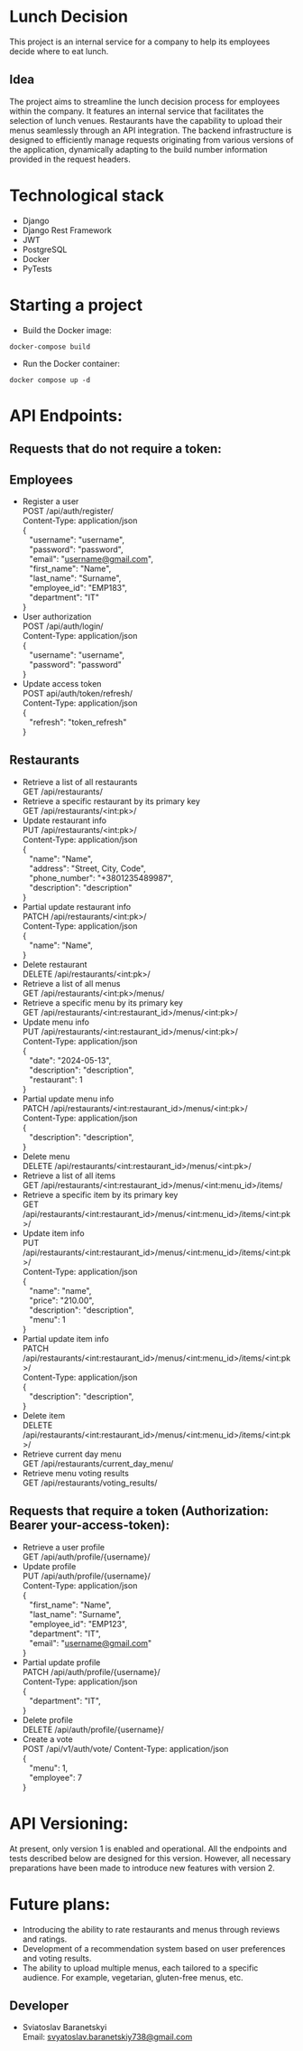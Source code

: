 # Lunch Decision
This project is an internal service for a company to help its employees decide where to eat lunch.
## Idea
The project aims to streamline the lunch decision process for employees within the company. It features an internal service that facilitates the selection of lunch venues. Restaurants have the capability to upload their menus seamlessly through an API integration. The backend infrastructure is designed to efficiently manage requests originating from various versions of the application, dynamically adapting to the build number information provided in the request headers.
# Technological stack
- Django
- Django Rest Framework
- JWT
- PostgreSQL
- Docker
- PyTests
# Starting a project
- Build the Docker image: 
```
docker-compose build
```
- Run the Docker container:
```
docker compose up -d
```
# API Endpoints:
## Requests that do not require a token:
## Employees
- Register a user<br>
POST /api/auth/register/<br>
Content-Type: application/json<br>
{<br>
&nbsp;&nbsp;&nbsp;"username": "username",<br>
&nbsp;&nbsp;&nbsp;"password": "password",<br>
&nbsp;&nbsp;&nbsp;"email": "username@gmail.com",<br>
&nbsp;&nbsp;&nbsp;"first_name": "Name",<br>
&nbsp;&nbsp;&nbsp;"last_name": "Surname",<br>
&nbsp;&nbsp;&nbsp;"employee_id": "EMP183",<br>
&nbsp;&nbsp;&nbsp;"department": "IT"<br>
}
- User authorization<br>
POST /api/auth/login/<br>
Content-Type: application/json<br>
{<br>
&nbsp;&nbsp;&nbsp;"username": "username",<br>
&nbsp;&nbsp;&nbsp;"password": "password"<br>
}
- Update access token<br>
POST api/auth/token/refresh/<br>
Content-Type: application/json<br>
{<br>
&nbsp;&nbsp;&nbsp;"refresh": "token_refresh"<br>
}<br>
## Restaurants
- Retrieve a list of all restaurants<br>
GET /api/restaurants/
- Retrieve a specific restaurant by its primary key<br>
GET /api/restaurants/&lt;int:pk&gt;/
- Update restaurant info<br>
PUT /api/restaurants/&lt;int:pk&gt;/<br>
Content-Type: application/json<br>
{<br>
&nbsp;&nbsp;&nbsp;"name": "Name",<br>
&nbsp;&nbsp;&nbsp;"address": "Street, City, Code",<br>
&nbsp;&nbsp;&nbsp;"phone_number": "+3801235489987",<br>
&nbsp;&nbsp;&nbsp;"description": "description"<br>
}
- Partial update restaurant info<br>
PATCH /api/restaurants/&lt;int:pk&gt;/<br>
Content-Type: application/json<br>
{<br>
&nbsp;&nbsp;&nbsp;"name": "Name",<br>
}
- Delete restaurant<br>
DELETE /api/restaurants/&lt;int:pk&gt;/<br>
- Retrieve a list of all menus<br>
GET /api/restaurants/&lt;int:pk&gt;/menus/
- Retrieve a specific menu by its primary key<br>
GET /api/restaurants/&lt;int:restaurant_id&gt;/menus/&lt;int:pk&gt;/
- Update menu info<br>
PUT /api/restaurants/&lt;int:restaurant_id&gt;/menus/&lt;int:pk&gt;/<br>
Content-Type: application/json<br>
{<br>
&nbsp;&nbsp;&nbsp;"date": "2024-05-13",<br>
&nbsp;&nbsp;&nbsp;"description": "description",<br>
&nbsp;&nbsp;&nbsp;"restaurant": 1<br>
}
- Partial update menu info<br>
PATCH /api/restaurants/&lt;int:restaurant_id&gt;/menus/&lt;int:pk&gt;/<br>
Content-Type: application/json<br>
{<br>
&nbsp;&nbsp;&nbsp;"description": "description",<br>
}
- Delete menu<br>
DELETE /api/restaurants/&lt;int:restaurant_id&gt;/menus/&lt;int:pk&gt;/
- Retrieve a list of all items<br>
GET /api/restaurants/&lt;int:restaurant_id&gt;/menus/&lt;int:menu_id&gt;/items/
- Retrieve a specific item by its primary key<br>
GET /api/restaurants/&lt;int:restaurant_id&gt;/menus/&lt;int:menu_id&gt;/items/&lt;int:pk&gt;/
- Update item info<br>
PUT /api/restaurants/&lt;int:restaurant_id&gt;/menus/&lt;int:menu_id&gt;/items/&lt;int:pk&gt;/<br>
Content-Type: application/json<br>
{<br>
&nbsp;&nbsp;&nbsp;"name": "name",<br>
&nbsp;&nbsp;&nbsp;"price": "210.00",<br>
&nbsp;&nbsp;&nbsp;"description": "description",<br>
&nbsp;&nbsp;&nbsp;"menu": 1<br>
}
- Partial update item info<br>
PATCH /api/restaurants/&lt;int:restaurant_id&gt;/menus/&lt;int:menu_id&gt;/items/&lt;int:pk&gt;/<br>
Content-Type: application/json<br>
{<br>
&nbsp;&nbsp;&nbsp;"description": "description",<br>
}
- Delete item<br>
DELETE /api/restaurants/&lt;int:restaurant_id&gt;/menus/&lt;int:menu_id&gt;/items/&lt;int:pk&gt;/
- Retrieve current day menu<br>
GET /api/restaurants/current_day_menu/
- Retrieve menu voting results<br>
GET /api/restaurants/voting_results/
## Requests that require a token (Authorization: Bearer your-access-token):
- Retrieve a user profile<br>
GET /api/auth/profile/{username}/
- Update profile<br>
PUT /api/auth/profile/{username}/<br>
Content-Type: application/json<br>
{<br>
&nbsp;&nbsp;&nbsp;"first_name": "Name",<br>
&nbsp;&nbsp;&nbsp;"last_name": "Surname",<br>
&nbsp;&nbsp;&nbsp;"employee_id": "EMP123",<br>
&nbsp;&nbsp;&nbsp;"department": "IT",<br>
&nbsp;&nbsp;&nbsp;"email": "username@gmail.com"<br>
}
- Partial update profile<br>
PATCH /api/auth/profile/{username}/<br>
Content-Type: application/json<br>
{<br>
&nbsp;&nbsp;&nbsp;"department": "IT",<br>
}
- Delete profile<br>
DELETE /api/auth/profile/{username}/
- Create a vote<br>
POST /api/v1/auth/vote/
Content-Type: application/json<br>
{<br>
&nbsp;&nbsp;&nbsp;"menu": 1,<br>
&nbsp;&nbsp;&nbsp;"employee": 7<br>
}
# API Versioning:
At present, only version 1 is enabled and operational. All the endpoints and tests described below are designed for this version. However, all necessary preparations have been made to introduce new features with version 2.
# Future plans:
- Introducing the ability to rate restaurants and menus through reviews and ratings.
- Development of a recommendation system based on user preferences and voting results.
- The ability to upload multiple menus, each tailored to a specific audience. For example, vegetarian, gluten-free menus, etc.
## Developer
- Sviatoslav Baranetskyi<br>
  Email: svyatoslav.baranetskiy738@gmail.com
